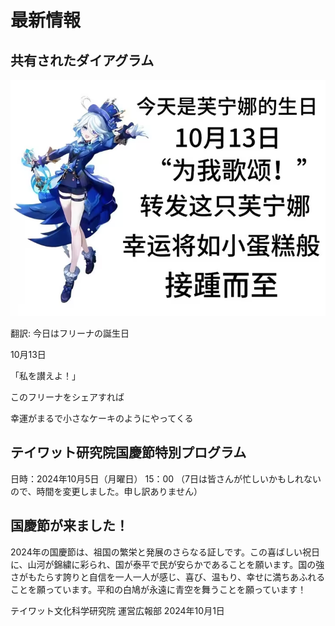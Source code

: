 # 最新情報

## 共有されたダイアグラム  <Badge type="danger" text="2024年10月13日 12:12" />
![alt text](image.png)

翻訳:
今日はフリーナの誕生日

10月13日

「私を讃えよ！」

このフリーナをシェアすれば

幸運がまるで小さなケーキのようにやってくる

## テイワット研究院国慶節特別プログラム  <Badge type="danger" text="2024年10月04日 12:12" />
日時：2024年10月5日（月曜日） 15：00 
（7日は皆さんが忙しいかもしれないので、時間を変更しました。申し訳ありません）

## 国慶節が来ました！  <Badge type="danger" text="2024年10月01日 21:26" />
2024年の国慶節は、祖国の繁栄と発展のさらなる証しです。この喜ばしい祝日に、山河が錦繍に彩られ、国が泰平で民が安らかであることを願います。国の強さがもたらす誇りと自信を一人一人が感じ、喜び、温もり、幸せに満ちあふれることを願っています。平和の白鳩が永遠に青空を舞うことを願っています！

テイワット文化科学研究院 運営広報部
2024年10月1日